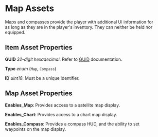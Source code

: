 Map Assets
=============

Maps and compasses provide the player with additional UI information for as long as they are in the player's inventory. They can neither be held nor equipped.

Item Asset Properties
---------------------

**GUID** *32-digit hexadecimal*: Refer to [GUID](/GUID.md) documentation.

**Type** *enum* (`Map`, `Compass`)

**ID** *uint16*: Must be a unique identifier.

Map Asset Properties
-----------------------

**Enables_Map**: Provides access to a satellite map display.

**Enables_Chart**: Provides access to a chart map display.

**Enables_Compass**: Provides a compass HUD, and the ability to set waypoints on the map display.
